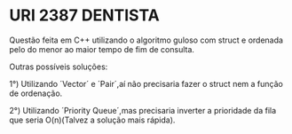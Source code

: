 # URI 2387  DENTISTA
Questão feita em C++ utilizando o algoritmo guloso com struct e ordenada pelo do menor ao maior tempo de fim de consulta.

Outras possíveis soluções: 
   
   1°) Utilizando ´Vector´ e ´Pair´,aí não precisaria fazer o struct nem a função de ordenação.
   
   2°) Utilizando ´Priority Queue´,mas precisaria inverter a prioridade da fila que seria O(n)(Talvez a solução mais rápida).
